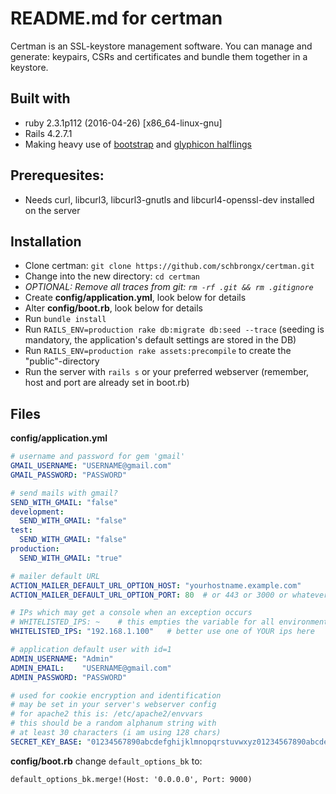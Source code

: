 # README.md for certman

Certman is an SSL-keystore management software. You can manage and generate: keypairs, CSRs and certificates and bundle them together in a keystore.

## Built with
* ruby 2.3.1p112 (2016-04-26) [x86_64-linux-gnu]
* Rails 4.2.7.1
* Making heavy use of [bootstrap](http://www.getbootstrap.com "Link to http://getbootstrap.com") and [glyphicon halflings](http://glyphicons.com "Link to http://glyphicons.com")

## Prerequesites:
* Needs curl, libcurl3, libcurl3-gnutls and libcurl4-openssl-dev installed on the server

## Installation
* Clone certman: `git clone https://github.com/schbrongx/certman.git`
* Change into the new directory: `cd certman`
* _OPTIONAL: Remove all traces from git: `rm -rf .git && rm .gitignore`_
* Create **config/application.yml**, look below for details
* Alter **config/boot.rb**, look below for details
* Run `bundle install`
* Run `RAILS_ENV=production rake db:migrate db:seed --trace` (seeding is mandatory, the application's default settings are stored in the DB)
* Run `RAILS_ENV=production rake assets:precompile` to create the "public"-directory
* Run the server with `rails s` or your preferred webserver (remember, host and port are already set in boot.rb)

## Files
**config/application.yml**
```yaml
# username and password for gem 'gmail'
GMAIL_USERNAME: "USERNAME@gmail.com"
GMAIL_PASSWORD: "PASSWORD"

# send mails with gmail?
SEND_WITH_GMAIL: "false"
development:
  SEND_WITH_GMAIL: "false"
test:
  SEND_WITH_GMAIL: "false"
production: 
  SEND_WITH_GMAIL: "true"

# mailer default URL
ACTION_MAILER_DEFAULT_URL_OPTION_HOST: "yourhostname.example.com"
ACTION_MAILER_DEFAULT_URL_OPTION_PORT: 80  # or 443 or 3000 or whatever you run on

# IPs which may get a console when an exception occurs
# WHITELISTED_IPS: ~    # this empties the variable for all environments
WHITELISTED_IPS: "192.168.1.100"   # better use one of YOUR ips here

# application default user with id=1
ADMIN_USERNAME: "Admin"
ADMIN_EMAIL:    "USERNAME@gmail.com"
ADMIN_PASSWORD: "PASSWORD"

# used for cookie encryption and identification
# may be set in your server's webserver config
# for apache2 this is: /etc/apache2/envvars
# this should be a random alphanum string with 
# at least 30 characters (i am using 128 chars)
SECRET_KEY_BASE: "01234567890abcdefghijklmnopqrstuvwxyz01234567890abcdefghijklmnopqrstuvwxyz01234567890abcdefghijklmnopqrstuvwxyz01234567890abcdef"
```

**config/boot.rb**
change `default_options_bk`  to:
```
default_options_bk.merge!(Host: '0.0.0.0', Port: 9000)
```


